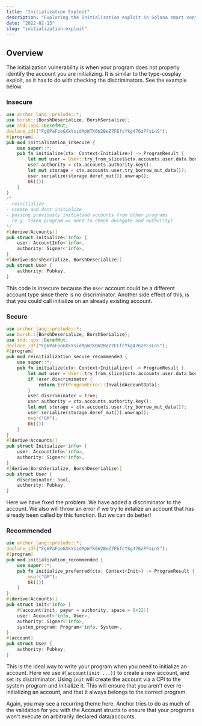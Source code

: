 ```yaml
---
title: "Initialization Exploit"
description: "Exploring the Initialization exploit in Solana smart contracts"
date: "2022-02-13"
slug: "initialization-exploit"
---
```

## Overview
The initialization vulnerability is when your program does not properly identify the account you are initializing.
It is similar to the type-cosplay exploit, as it has to do with checking the discriminators.
See the example below.
### Insecure

```rust
use anchor_lang::prelude::*;
use borsh::{BorshDeserialize, BorshSerialize};
use std::ops::DerefMut;
declare_id!("Fg6PaFpoGXkYsidMpWTK6W2BeZ7FEfcYkg476zPFsLnS");
#[program]
pub mod initialization_insecure {
    use super::*;
    pub fn initialize(ctx: Context<Initialize>) -> ProgramResult {
        let mut user = User::try_from_slice(&ctx.accounts.user.data.borrow()).unwrap();
        user.authority = ctx.accounts.authority.key();
        let mut storage = ctx.accounts.user.try_borrow_mut_data()?;
        user.serialize(storage.deref_mut()).unwrap();
        Ok(())
    }
}
/*
- reinitialize
- create and dont initialize
- passing previously initialzed accounts from other programs
  (e.g. token program => need to check delegate and authority)
*/
#[derive(Accounts)]
pub struct Initialize<'info> {
    user: AccountInfo<'info>,
    authority: Signer<'info>,
}
#[derive(BorshSerialize, BorshDeserialize)]
pub struct User {
    authority: Pubkey,
}
```
This code is insecure because the `User` account could be a different account type since there is no discriminator.
Another side effect of this, is that you could call initialize on an already existing account.

### Secure

```rust
use anchor_lang::prelude::*;
use borsh::{BorshDeserialize, BorshSerialize};
use std::ops::DerefMut;
declare_id!("Fg6PaFpoGXkYsidMpWTK6W2BeZ7FEfcYkg476zPFsLnS");
#[program]
pub mod reinitialization_secure_recommended {
    use super::*;
    pub fn initialize(ctx: Context<Initialize>) -> ProgramResult {
        let mut user = User::try_from_slice(&ctx.accounts.user.data.borrow()).unwrap();
        if !user.discriminator {
            return Err(ProgramError::InvalidAccountData);
        }
        user.discriminator = true;
        user.authority = ctx.accounts.authority.key();
        let mut storage = ctx.accounts.user.try_borrow_mut_data()?;
        user.serialize(storage.deref_mut()).unwrap();
        msg!("GM");
        Ok(())
    }
}
#[derive(Accounts)]
pub struct Initialize<'info> {
    user: AccountInfo<'info>,
    authority: Signer<'info>,
}
#[derive(BorshSerialize, BorshDeserialize)]
pub struct User {
    discriminator: bool,
    authority: Pubkey,
}
```
Here we have fixed the problem.
We have added a discriminator to the account.
We also will throw an error if we try to initalize an account that has already been called by this function.
But we can do better!

### Recommended
```rust
use anchor_lang::prelude::*;
declare_id!("Fg6PaFpoGXkYsidMpWTK6W2BeZ7FEfcYkg476zPFsLnS");
#[program]
pub mod initialization_recommended {
    use super::*;
    pub fn initialize_preferred(ctx: Context<Init>) -> ProgramResult {
        msg!("GM");
        Ok(())
    }
}
#[derive(Accounts)]
pub struct Init<'info> {
    #[account(init, payer = authority, space = 8+32)]
    user: Account<'info, User>,
    authority: Signer<'info>,
    system_program: Program<'info, System>,
}
#[account]
pub struct User {
    authority: Pubkey,
}
```
This is the ideal way to write your program when you need to initialize an account.
Here we use `#[account(init ...)]` to create a new account, and set its discriminator.
Using `init` will create the account via a CPI to the system program and initialize it.
This will ensure that you aren't ever re-initializing an account, and that it always belongs to the correct program.


Again, you may see a recurring theme here.
Anchor tries to do as much of the validation for you with the Account structs to ensure that your programs won't execute on arbitrarily declared data/accounts.


